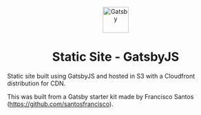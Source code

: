 
<p align="center">
  <a href="https://www.gatsbyjs.org">
    <img alt="Gatsby" src="https://www.gatsbyjs.org/monogram.svg" width="60" />
  </a>
</p>
<h1 align="center">
  Static Site - GatsbyJS
</h1>

Static site built using GatsbyJS and hosted in S3 with a Cloudfront distribution for CDN.

This was built from a Gatsby starter kit made by Francisco Santos (https://github.com/santosfrancisco).
